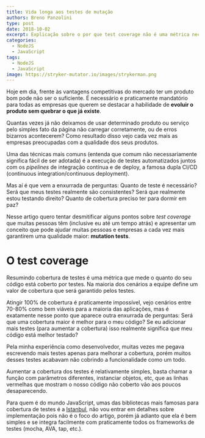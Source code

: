 ```yaml
---
title: Vida longa aos testes de mutação
authors: Breno Panzolini
type: post
date: 2018-10-02
excerpt: Explicação sobre o por que test coverage não é uma métrica necessariamente boa e como podemos melhorar a qualidade dos nossos testes com testes de mutação.
categories:
  - NodeJS
  - JavaScript
tags:
  - NodeJS
  - JavaScript
image: https://stryker-mutator.io/images/strykerman.png
---
```


Hoje em dia, frente às vantagens competitivas do mercado ter um produto bom pode não ser o suficiente. É necessário e praticamente mandatório para todas as empresas que querem se destacar a habilidade de **evoluir o produto sem quebrar o que já existe**.

Quantas vezes já não deixamos de usar determinado produto ou serviço pelo simples fato da página não carregar corretamente, ou de erros bizarros acontecerem? Como resultado disso vejo cada vez mais as empresas preocupadas com a qualidade dos seus produtos.

Uma das técnicas mais comuns (entenda que comum não necessariamente significa fácil de ser adotada) é a execução de testes automatizados juntos com os *pipelines* de integração contínua e de deploy, a famosa dupla CI/CD (continuous integration/continuous deployment).

Mas aí é que vem a enxurrada de perguntas: Quanto de teste é necessário? Será que meus testes realmente são consistentes? Será que realmente estou testando direito? Quanto de cobertura preciso ter para dormir em paz?

Nesse artigo quero tentar desmitificar alguns pontos sobre *test coverage* que muitas pessoas têm (inclusive eu até um tempo atrás) e apresentar um conceito que pode ajudar muitas pessoas e empresas a cada vez mais garantirem uma qualidade maior: **mutation tests**.

# O test coverage

Resumindo cobertura de testes é uma métrica que mede o quanto do seu código está coberto por testes. Na maioria dos cenários a equipe define um valor de cobertura que será garantido pelos testes.

Atingir 100% de cobertura é praticamente impossível, vejo cenários entre 70-80% como bem viáveis para a maioria das aplicações, mas é exatamente nesse ponto que aparece outra enxurrada de perguntas: Será que uma cobertura maior é melhor para o meu código? Se eu adicionar mais testes (para aumentar a cobertura) isso realmente significa que meu código está melhor testado?

Pela minha experiência como desenvolvedor, muitas vezes me pegava escrevendo mais testes apenas para melhorar a cobertura, porém muitos desses testes acabavam não cobrindo a funcionalidade como um todo.

Aumentar a cobertura dos testes é relativamente simples, basta chamar a função com parâmetros diferentes, instanciar objetos, etc, que as linhas vermelhas que mostram o nosso código não coberto vão aos poucos desaparecendo.

Para quem é do mundo JavaScript, umas das bibliotecas mais famosas para cobertura de testes é a [Istanbul](https://istanbul.js.org/), não vou entrar em detalhes sobre implementação pois não é o foco do artigo, porém já adianto que ela é bem simples e se integra facilmente com praticamente todos os frameworks de testes (mocha, AVA, tap, etc.).
